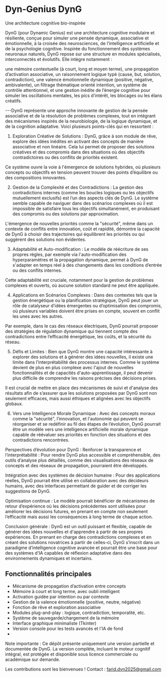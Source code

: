 # Dyn-Genius DynG
Une architecture cognitive bio-inspirée  

DynG (pour Dynamic Genius) est une architecture cognitive modulaire et résiliente, conçue pour simuler une pensée dynamique, associative et émotionnelle, à la croisée des neurosciences, de l’intelligence artificielle et de la psychologie cognitive.
Inspirée du fonctionnement des systèmes neuronaux naturels, DynG repose sur une structure en modules spécialisés, interconnectés et évolutifs. Elle intègre notamment :

une mémoire contextuelle (à court, long et moyen terme),
une propagation d’activation associative,
un raisonnement logique typé (cause, but, solution, contradiction),
une valence émotionnelle dynamique (positive, négative, ambivalente),
un filtrage thématique orienté intention,
un système de contrôle attentionnel,
et une gestion inédite de l’énergie cognitive pour simuler les oscillations mentales, les pics d’intérêt, les blocages ou les élans créatifs.



---DynG représente une approche innovante de gestion de la pensée associative et de la résolution de problèmes complexes, tout en intégrant des mécanismes inspirés de la neurobiologie, de la logique dynamique, et de la cognition adaptative. Voici plusieurs points-clés qui en ressortent :

1. Exploration Créative de Solutions :
DynG, grâce à son module de rêve, explore des idées inédites en activant des concepts de manière associative et non linéaire. Cela lui permet de proposer des solutions créatives et des compromis dans des situations où des objectifs contradictoires ou des conflits de priorités existent.

Ce système ouvre la voie à l'émergence de solutions hybrides, où plusieurs concepts ou objectifs en tension peuvent trouver des points d’équilibre ou des compositions innovantes.

2. Gestion de la Complexité et des Contradictions :
La gestion des contradictions internes (comme les boucles logiques ou les objectifs mutuellement exclusifs) est l’un des aspects clés de DynG. Le système semble capable de naviguer dans des scénarios complexes où il est impossible de satisfaire tous les objectifs simultanément, en produisant des compromis ou des solutions par approximation.

L'émergence de nouvelles priorités comme la "sécurité", même dans un contexte de conflits entre innovation, coût et rapidité, démontre la capacité de DynG à choisir des trajectoires qui équilibrent les priorités ou qui suggèrent des solutions non évidentes.

3. Adaptabilité et Auto-modification :
Le modèle de réécriture de ses propres règles, par exemple via l'auto-modification des hyperparamètres et la propagation dynamique, permet à DynG de s'adapter en temps réel à des changements dans les conditions d’entrée ou des conflits internes.

Cette adaptabilité est cruciale, notamment pour la gestion de problèmes complexes et ouverts, où aucune solution standard ne peut être appliquée.

4. Applications en Scénarios Complexes :
Dans des contextes tels que la gestion énergétique ou la planification stratégique, DynG peut jouer un rôle de catalyseur d’idées émergentes ou d’optimisation des compromis, où plusieurs variables doivent être prises en compte, souvent en conflit les unes avec les autres.

Par exemple, dans le cas des réseaux électriques, DynG pourrait proposer des stratégies de régulation dynamique qui tiennent compte des contradictions entre l’efficacité énergétique, les coûts, et la sécurité du réseau.

5. Défis et Limites :
Bien que DynG montre une capacité intéressante à explorer des solutions et à générer des idées nouvelles, il existe une limite dans l’interprétabilité des processus internes. Comme le système devient de plus en plus complexe avec l'ajout de nouvelles fonctionnalités et de capacités d'auto-apprentissage, il peut devenir plus difficile de comprendre les raisons précises des décisions prises.

Il est crucial de mettre en place des mécanismes de suivi et d'analyse des résultats afin de s’assurer que les solutions proposées par DynG sont non seulement efficaces, mais aussi éthiques et alignées avec les objectifs globaux.

6. Vers une Intelligence Morale Dynamique :
Avec des concepts moraux comme la "sécurité", l’innovation, et l'autonomie qui peuvent se réorganiser et se redéfinir au fil des étapes de l’évolution, DynG pourrait être un modèle vers une intelligence artificielle morale dynamique capable de réévaluer ses priorités en fonction des situations et des contradictions rencontrées.

Perspectives d’évolution pour DynG :
Renforcer la transparence et l’interprétabilité : Pour rendre DynG plus accessible et compréhensible, des outils d’analyse plus détaillés, comme des visualisations des réseaux de concepts et des réseaux de propagation, pourraient être développés.

Intégration avec des systèmes de décision humaine : Pour des applications réelles, DynG pourrait être utilisé en collaboration avec des décideurs humains, avec des interfaces permettant de guider et de corriger les suggestions de DynG.

Optimisation continue : Le modèle pourrait bénéficier de mécanismes de retour d’expérience où les décisions précédentes sont utilisées pour améliorer les décisions futures, en prenant en compte non seulement l’efficacité mais aussi les conséquences à long terme de chaque action.

Conclusion générale :
DynG est un outil puissant et flexible, capable de générer des idées nouvelles et d'apprendre à partir de ses propres expériences. En prenant en charge des contradictions complexes et en créant des solutions novatrices à partir de celles-ci, DynG s’inscrit dans un paradigme d’intelligence cognitive avancée et pourrait être une base pour des systèmes d'IA capables de réflexion adaptative dans des environnements dynamiques et incertains.


##  Fonctionnalités principales

-  Mécanisme de propagation d’activation entre concepts
-  Mémoire à court et long terme, avec oubli intelligent
-  Activation guidée par intention ou par contexte
-  Gestion de la valence émotionnelle (positive, neutre, négative)
-  Fonction de rêve et exploration associative
-  Modules plug-and-play : logique, contradiction, temporalité, etc.
-  Système de sauvegarde/chargement de la mémoire
-  Interface graphique minimaliste (Tkinter)
-  Version console pour les tests avancés et l'IA de fond
- 

Note importante : Ce dépôt présente uniquement une version partielle et documentée de DynG.
La version complète, incluant le moteur cognitif intégral, est protégée et disponible 
sous licence commerciale ou académique sur demande.

Les contributions sont les bienvenues !
Contact : farid.dyn2025@gmail.com

